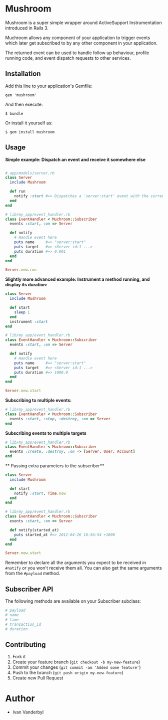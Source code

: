 # Mushroom

Mushroom is a super simple wrapper around ActiveSupport Instrumentation introduced in Rails 3.

Muchroom allows any component of your application to trigger events which later get subscribed to by any
other component in your application.

The returned event can be used to handle follow up behaviour, profile running code, and event dispatch requests to
other services.

## Installation

Add this line to your application's Gemfile:

    gem 'mushroom'

And then execute:

    $ bundle

Or install it yourself as:

    $ gem install mushroom

## Usage

**Simple example: Dispatch an event and receive it somewhere else**

```ruby

# app/models/server.rb
class Server
  include Mushroom

  def run
    notify :start #=> Dispatches a 'server:start' event with the current server instance as the event target.
  end
end

# lib/my_app/event_handler.rb
class EventHandler < Muchroom::Subscriber
  events :start, :on => Server

  def notify
    # Handle event here
    puts name     #=> "server:start"
    puts target   #=> <Server id:1 ...>
    puts duration #=> 0.001
  end
end

Server.new.run
```

**Slightly more advanced example: Instrument a method running, and display its duration:**

```ruby
class Server
  include Mushroom

  def start
    sleep 1
  end
  instrument :start
end

# lib/my_app/event_handler.rb
class EventHandler < Muchroom::Subscriber
  events :start, :on => Server

  def notify
    # Handle event here
    puts name     #=> "server:start"
    puts target   #=> <Server id:1 ...>
    puts duration #=> 1000.0
  end
end

Server.new.start
```

**Subscribing to multiple events:**

```ruby
# lib/my_app/event_handler.rb
class EventHandler < Muchroom::Subscriber
  events :start, :stop, :destroy, :on => Server
end
```

**Subscribing events to multiple targets**

```ruby
# lib/my_app/event_handler.rb
class EventHandler < Muchroom::Subscriber
  events :create, :destroy, :on => [Server, User, Account]
end
```

** Passing extra parameters to the subscriber**

```ruby
class Server
  include Mushroom

  def start
    notify :start, Time.now
  end
end

# lib/my_app/event_handler.rb
class EventHandler < Muchroom::Subscriber
  events :start, :on => Server

  def notify(started_at)
    puts started_at #=> 2012-04-26 16:56:54 +1000
  end
end

Server.new.start
```

Remember to declare all the arguments you expect to be received in `#notify` or you won't receive them all. You can also get the same
arguments from the `#payload` method.

## Subscriber API

The following methods are available on your Subscriber subclass:

```ruby
# payload
# name
# time
# transaction_id
# duration
```


## Contributing

1. Fork it
2. Create your feature branch (`git checkout -b my-new-feature`)
3. Commit your changes (`git commit -am 'Added some feature'`)
4. Push to the branch (`git push origin my-new-feature`)
5. Create new Pull Request

# Author

- Ivan Vanderbyl
